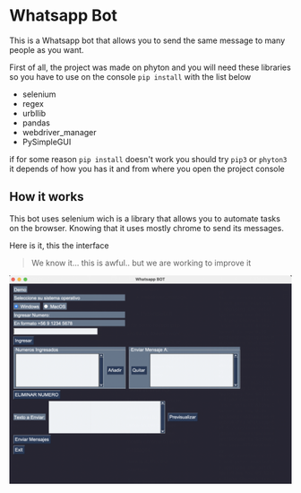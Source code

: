 # Whatsapp Bot

This is a Whatsapp bot that allows you to send the same message to many people as you want.

First of all, the project was made on phyton and you will need these libraries so you have to use on the console `pip install` with the list below

- selenium 
- regex
- urbllib
- pandas
- webdriver_manager
- PySimpleGUI

if for some reason `pip install` doesn't work you should try `pip3` or `phyton3` it depends of how you has it and from where you open the project console



## How it works 
This bot uses selenium wich is a library that allows you to automate tasks on the browser. Knowing that it uses mostly chrome to send its messages. 

Here is it, this the interface 
> We know it... this is awful.. but we are working to improve it

![interface](assets/interface.png)






    